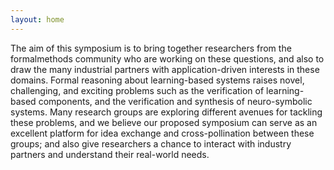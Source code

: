 ```yaml
---
layout: home
---
```

The aim of this symposium is to bring together researchers from the formalmethods community who are working on these questions, and also to draw the many industrial partners with application-driven interests in these domains. Formal reasoning about learning-based systems raises novel, challenging, and exciting problems such as the verification of learning-based components, and the verification and synthesis of neuro-symbolic systems. Many research groups are exploring different avenues for tackling these problems, and we believe our proposed symposium can serve as an excellent platform for idea exchange and cross-pollination between these groups; and also give researchers a chance to interact with industry partners and understand their real-world needs.
